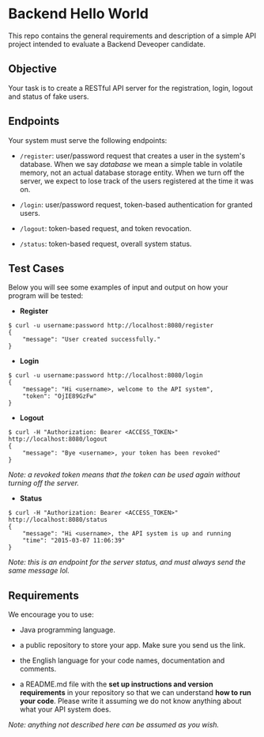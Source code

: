# Backend Hello World

This repo contains the general requirements and description of a simple API project intended to evaluate a Backend Deveoper candidate.

## Objective

Your task is to create a RESTful API server for the registration, login, logout and status of fake users. 

## Endpoints

Your system must serve the following endpoints:

- `/register`: user/password request that creates a user in the system's database. When we say *database* we mean a simple table in volatile memory, not an actual database storage entity. When we turn off the server, we expect to lose track of the users registered at the time it was on.

- `/login`: user/password request, token-based authentication for granted users.

- `/logout`: token-based request, and token revocation.

- `/status`: token-based request, overall system status.

## Test Cases

Below you will see some examples of input and output on how your program will be tested:

- **Register**

```
$ curl -u username:password http://localhost:8080/register
{
    "message": "User created successfully."
}
```

- **Login**

```
$ curl -u username:password http://localhost:8080/login
{
    "message": "Hi <username>, welcome to the API system",
    "token": "OjIE89GzFw"
}
```

- **Logout**

```
$ curl -H "Authorization: Bearer <ACCESS_TOKEN>" http://localhost:8080/logout
{
	"message": "Bye <username>, your token has been revoked"
}
```

*Note: a revoked token means that the token can be used again without turning off the server.*

- **Status**

```
$ curl -H "Authorization: Bearer <ACCESS_TOKEN>" http://localhost:8080/status
{
	"message": "Hi <username>, the API system is up and running
	"time": "2015-03-07 11:06:39"
}
```

*Note: this is an endpoint for the server status, and must always send the same message lol.*

## Requirements

We encourage you to use:

- Java programming language.

- a public repository to store your app. Make sure you send us the link.

- the English language for your code names, documentation and comments.

- a README.md file with the **set up instructions and version requirements** in your repository so that we can understand **how to run your code**. Please write it assuming we do not know anything about what your API system does.

*Note: anything not described here can be assumed as you wish.*
